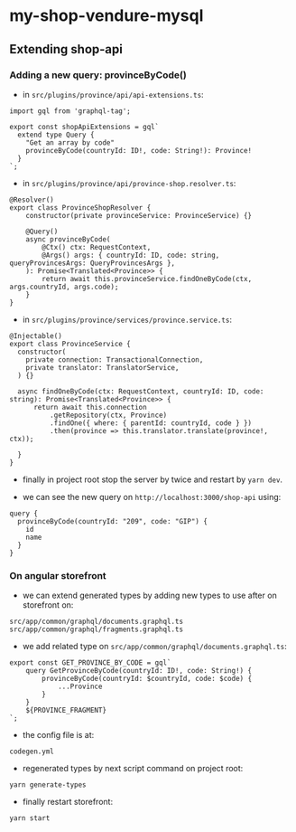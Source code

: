 # my-shop-vendure-mysql

## Extending shop-api

### Adding a new query: provinceByCode()

- in `src/plugins/province/api/api-extensions.ts`:
```
import gql from 'graphql-tag';

export const shopApiExtensions = gql`
  extend type Query {
    "Get an array by code"
    provinceByCode(countryId: ID!, code: String!): Province!
  }
`;
```

- in `src/plugins/province/api/province-shop.resolver.ts`:
```
@Resolver()
export class ProvinceShopResolver {
    constructor(private provinceService: ProvinceService) {}

    @Query()
    async provinceByCode(
        @Ctx() ctx: RequestContext,
        @Args() args: { countryId: ID, code: string, queryProvincesArgs: QueryProvincesArgs },
    ): Promise<Translated<Province>> {
        return await this.provinceService.findOneByCode(ctx, args.countryId, args.code);
    }
}
```

- in `src/plugins/province/services/province.service.ts`:
```
@Injectable()
export class ProvinceService {
  constructor(
    private connection: TransactionalConnection,
    private translator: TranslatorService,
  ) {}

  async findOneByCode(ctx: RequestContext, countryId: ID, code: string): Promise<Translated<Province>> {
      return await this.connection
          .getRepository(ctx, Province)
          .findOne({ where: { parentId: countryId, code } })
          .then(province => this.translator.translate(province!, ctx));

  }
}
```

- finally in project root stop the server by <ctr-c> twice and restart by `yarn dev`.

- we can see the new query on `http://localhost:3000/shop-api` using:
```
query {
  provinceByCode(countryId: "209", code: "GIP") {
    id
    name
  }
}
```

### On angular storefront

- we can extend generated types by adding new types to use after on storefront on:
```
src/app/common/graphql/documents.graphql.ts
src/app/common/graphql/fragments.graphql.ts
```

- we add related type on `src/app/common/graphql/documents.graphql.ts`:
```
export const GET_PROVINCE_BY_CODE = gql`
    query GetProvinceByCode(countryId: ID!, code: String!) {
        provinceByCode(countryId: $countryId, code: $code) {
            ...Province
        }
    }
    ${PROVINCE_FRAGMENT}
`;
```

- the config file is at:
```
codegen.yml
```

- regenerated types by next script command on project root:
```
yarn generate-types
```
- finally restart storefront:
```
yarn start
```

